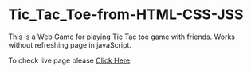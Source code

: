 # Tic_Tac_Toe-from-HTML-CSS-JSS

This is a Web Game for playing Tic Tac toe game with friends. Works without refreshing page in javaScript.

To check live page please [Click Here](https://vanshul22.github.io/Tic_Tac_Toe-from-HTML-CSS-JSS/).
